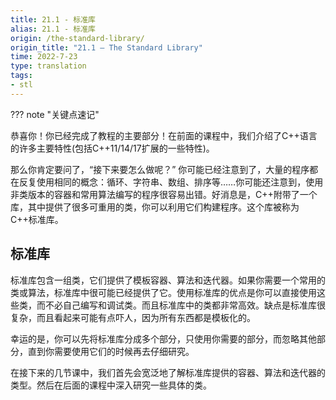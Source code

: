 ```yaml
---
title: 21.1 - 标准库
alias: 21.1 - 标准库
origin: /the-standard-library/
origin_title: "21.1 — The Standard Library"
time: 2022-7-23
type: translation
tags:
- stl
---
```


??? note "关键点速记"
	


恭喜你！你已经完成了教程的主要部分！在前面的课程中，我们介绍了C++语言的许多主要特性(包括C++11/14/17扩展的一些特性)。

那么你肯定要问了，“接下来要怎么做呢？” 你可能已经注意到了，大量的程序都在反复使用相同的概念：循环、字符串、数组、排序等……你可能还注意到，使用非类版本的容器和常用算法编写的程序很容易出错。好消息是，C++附带了一个库，其中提供了很多可重用的类，你可以利用它们构建程序。这个库被称为C++标准库。

## 标准库

标准库包含一组类，它们提供了模板容器、算法和迭代器。如果你需要一个常用的类或算法，标准库中很可能已经提供了它。使用标准库的优点是你可以直接使用这些类，而不必自己编写和调试类。而且标准库中的类都非常高效。缺点是标准库很复杂，而且看起来可能有点吓人，因为所有东西都是模板化的。

幸运的是，你可以先将标准库分成多个部分，只使用你需要的部分，而忽略其他部分，直到你需要使用它们的时候再去仔细研究。

在接下来的几节课中，我们首先会宽泛地了解标准库提供的容器、算法和迭代器的类型。然后在后面的课程中深入研究一些具体的类。
